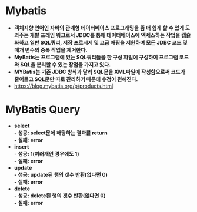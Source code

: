 # Mybatis

- **객체지향 언어인 자바의 관계형 데이터베이스 프로그래밍을 좀 더 쉽게 할 수 있게 도와주는 개발 프레임 워크로서 JDBC를 통해 데이터베이스에 엑세스하는 작업을 캡슐화하고 일반 SQL쿼리, 저장 프로시저 및 고급 매핑을 지원하며 모든 JDBC 코드 및 매개 변수의 중복 작업을 제거한다.**
- **MyBatis는 프로그램에 있는 SQL쿼리들을 한 구성 파일에 구성하여 프로그램 코드와 SQL을 분리할 수 있는 장점을 가지고 있다.**
- **MYBatis는 기존 JDBC 방식과 달리 SQL문을 XML파일에 작성함으로써 코드가 줄어들고 SQL문만 따로 관리하기 때문에 수정이 편해진다.**
- <https://blog.mybatis.org/p/products.html>

# MyBatis Query

- **select <br> - 성공: select문에 해당하는 결과를 return <br> - 실패: error**
- **insert <br> - 성공: 1(여러개인 경우에도 1)<br> - 실패: error**
- **update <br> - 성공: update된 행의 갯수 반환(없다면 0)<br> - 실패: error**
- **delete<br> - 성공: delete된 행의 갯수 반환(없다면 0)<br> - 실패: error**
